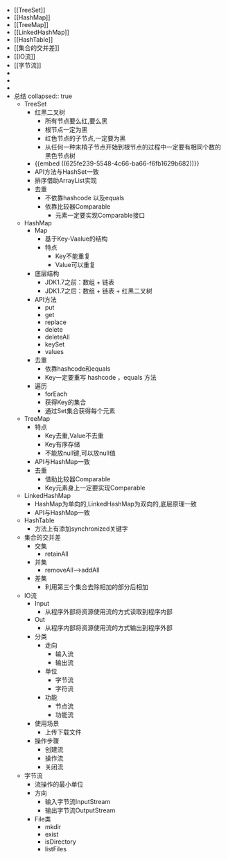 - [[TreeSet]]
- [[HashMap]]
- [[TreeMap]]
- [[LinkedHashMap]]
- [[HashTable]]
- [[集合的交并差]]
- [[IO流]]
- [[字节流]]
-
-
-
- 总结
  collapsed:: true
	- TreeSet
		- 红黑二叉树
			- 所有节点要么红,要么黑
			- 根节点一定为黑
			- 红色节点的子节点,一定要为黑
			- 从任何一种末梢子节点开始到根节点的过程中一定要有相同个数的黑色节点树
		- {{embed ((625fe239-5548-4c66-ba66-f6fb1629b682))}}
		- API方法与HashSet一致
		- 排序借助ArrayList实现
		- 去重
			- 不依靠hashcode 以及equals
			- 依靠比较器Comparable
				- 元素一定要实现Comparable接口
	- HashMap
		- Map
			- 基于Key-Vaalue的结构
			- 特点
				- Key不能重复
				- Value可以重复
		- 底层结构
			- JDK1.7之前：数组 + 链表
			- JDK1.7之后：数组 + 链表 + 红黑二叉树
		- API方法
			- put
			- get
			- replace
			- delete
			- deleteAll
			- keySet
			- values
		- 去重
			- 依靠hashcode和equals
			- Key一定要重写 hashcode ，equals 方法
		- 遍历
			- forEach
			- 获得Key的集合
			- 通过Set集合获得每个元素
	- TreeMap
		- 特点
			- Key去重,Value不去重
			- Key有序存储
			- 不能放null键,可以放null值
		- API与HashMap一致
		- 去重
			- 借助比较器Comparable
			- Key元素身上一定要实现Comparable
	- LinkedHashMap
		- HashMap为单向的,LinkedHashMap为双向的,底层原理一致
		- API与HashMap一致
	- HashTable
		- 方法上有添加synchronized关键字
	- 集合的交并差
		- 交集
			- retainAll
		- 并集
			- removeAll-->addAll
		- 差集
			- 利用第三个集合去除相加的部分后相加
	- IO流
		- Input
			- 从程序外部将资源使用流的方式读取到程序内部
		- Out
			- 从程序内部将资源使用流的方式输出到程序外部
		- 分类
			- 走向
				- 输入流
				- 输出流
			- 单位
				- 字节流
				- 字符流
			- 功能
				- 节点流
				- 功能流
		- 使用场景
			- 上传下载文件
		- 操作步骤
			- 创建流
			- 操作流
			- 关闭流
	- 字节流
		- 流操作的最小单位
		- 方向
			- 输入字节流InputStream
			- 输出字节流OutputStream
		- File类
			- mkdir
			- exist
			- isDirectory
			- listFiles